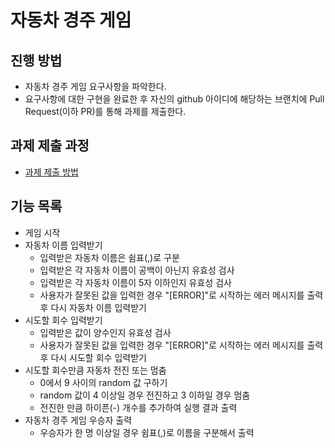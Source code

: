 # 자동차 경주 게임
## 진행 방법
* 자동차 경주 게임 요구사항을 파악한다.
* 요구사항에 대한 구현을 완료한 후 자신의 github 아이디에 해당하는 브랜치에 Pull Request(이하 PR)를 통해 과제를 제출한다.

## 과제 제출 과정
* [과제 제출 방법](https://github.com/next-step/nextstep-docs/tree/master/precourse)

## 기능 목록
* 게임 시작
* 자동차 이름 입력받기
  * 입력받은 자동차 이름은 쉼표(,)로 구분
  * 입력받은 각 자동차 이름이 공백이 아닌지 유효성 검사
  * 입력받은 각 자동차 이름이 5자 이하인지 유효성 검사
  * 사용자가 잘못된 값을 입력한 경우 "[ERROR]"로 시작하는 에러 메시지를 출력 후 다시 자동차 이름 입력받기
* 시도할 회수 입력받기
  * 입력받은 값이 양수인지 유효성 검사
  * 사용자가 잘못된 값을 입력한 경우 "[ERROR]"로 시작하는 에러 메시지를 출력 후 다시 시도할 회수 입력받기
* 시도할 회수만큼 자동차 전진 또는 멈춤
  * 0에서 9 사이의 random 값 구하기
  * random 값이 4 이상일 경우 전진하고 3 이하일 경우 멈춤
  * 전진한 만큼 하이픈(-) 개수를 추가하여 실행 결과 출력
* 자동차 경주 게임 우승자 출력
  * 우승자가 한 명 이상일 경우 쉼표(,)로 이름을 구분해서 출력
